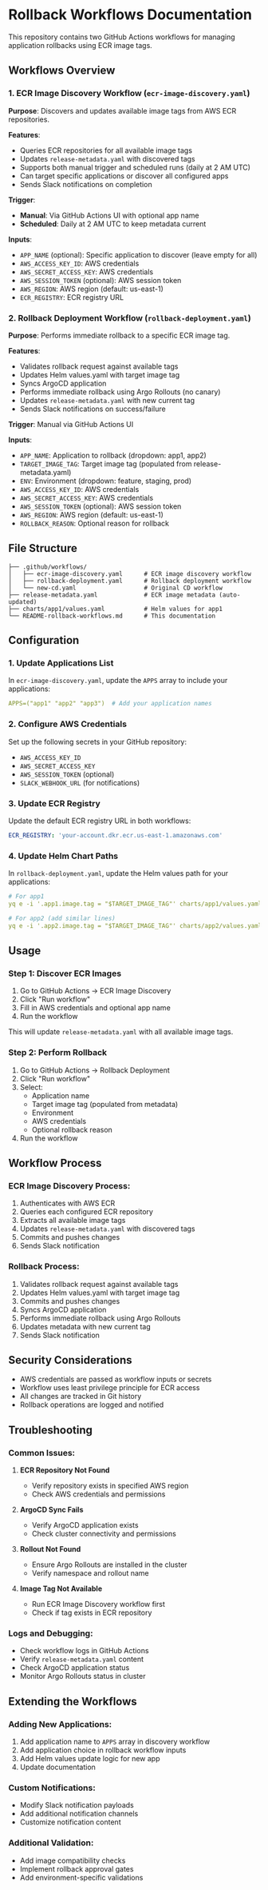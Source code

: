 # Rollback Workflows Documentation

This repository contains two GitHub Actions workflows for managing application rollbacks using ECR image tags.

## Workflows Overview

### 1. ECR Image Discovery Workflow (`ecr-image-discovery.yaml`)

**Purpose**: Discovers and updates available image tags from AWS ECR repositories.

**Features**:
- Queries ECR repositories for all available image tags
- Updates `release-metadata.yaml` with discovered tags
- Supports both manual trigger and scheduled runs (daily at 2 AM UTC)
- Can target specific applications or discover all configured apps
- Sends Slack notifications on completion

**Trigger**:
- **Manual**: Via GitHub Actions UI with optional app name
- **Scheduled**: Daily at 2 AM UTC to keep metadata current

**Inputs**:
- `APP_NAME` (optional): Specific application to discover (leave empty for all)
- `AWS_ACCESS_KEY_ID`: AWS credentials
- `AWS_SECRET_ACCESS_KEY`: AWS credentials
- `AWS_SESSION_TOKEN` (optional): AWS session token
- `AWS_REGION`: AWS region (default: us-east-1)
- `ECR_REGISTRY`: ECR registry URL

### 2. Rollback Deployment Workflow (`rollback-deployment.yaml`)

**Purpose**: Performs immediate rollback to a specific ECR image tag.

**Features**:
- Validates rollback request against available tags
- Updates Helm values.yaml with target image tag
- Syncs ArgoCD application
- Performs immediate rollback using Argo Rollouts (no canary)
- Updates `release-metadata.yaml` with new current tag
- Sends Slack notifications on success/failure

**Trigger**: Manual via GitHub Actions UI

**Inputs**:
- `APP_NAME`: Application to rollback (dropdown: app1, app2)
- `TARGET_IMAGE_TAG`: Target image tag (populated from release-metadata.yaml)
- `ENV`: Environment (dropdown: feature, staging, prod)
- `AWS_ACCESS_KEY_ID`: AWS credentials
- `AWS_SECRET_ACCESS_KEY`: AWS credentials
- `AWS_SESSION_TOKEN` (optional): AWS session token
- `AWS_REGION`: AWS region (default: us-east-1)
- `ROLLBACK_REASON`: Optional reason for rollback

## File Structure

```
├── .github/workflows/
│   ├── ecr-image-discovery.yaml      # ECR image discovery workflow
│   ├── rollback-deployment.yaml      # Rollback deployment workflow
│   └── new-cd.yaml                   # Original CD workflow
├── release-metadata.yaml             # ECR image metadata (auto-updated)
├── charts/app1/values.yaml           # Helm values for app1
└── README-rollback-workflows.md      # This documentation
```

## Configuration

### 1. Update Applications List

In `ecr-image-discovery.yaml`, update the `APPS` array to include your applications:

```yaml
APPS=("app1" "app2" "app3")  # Add your application names
```

### 2. Configure AWS Credentials

Set up the following secrets in your GitHub repository:
- `AWS_ACCESS_KEY_ID`
- `AWS_SECRET_ACCESS_KEY`
- `AWS_SESSION_TOKEN` (optional)
- `SLACK_WEBHOOK_URL` (for notifications)

### 3. Update ECR Registry

Update the default ECR registry URL in both workflows:
```yaml
ECR_REGISTRY: 'your-account.dkr.ecr.us-east-1.amazonaws.com'
```

### 4. Update Helm Chart Paths

In `rollback-deployment.yaml`, update the Helm values path for your applications:
```yaml
# For app1
yq e -i '.app1.image.tag = "$TARGET_IMAGE_TAG"' charts/app1/values.yaml

# For app2 (add similar lines)
yq e -i '.app2.image.tag = "$TARGET_IMAGE_TAG"' charts/app2/values.yaml
```

## Usage

### Step 1: Discover ECR Images

1. Go to GitHub Actions → ECR Image Discovery
2. Click "Run workflow"
3. Fill in AWS credentials and optional app name
4. Run the workflow

This will update `release-metadata.yaml` with all available image tags.

### Step 2: Perform Rollback

1. Go to GitHub Actions → Rollback Deployment
2. Click "Run workflow"
3. Select:
   - Application name
   - Target image tag (populated from metadata)
   - Environment
   - AWS credentials
   - Optional rollback reason
4. Run the workflow

## Workflow Process

### ECR Image Discovery Process:
1. Authenticates with AWS ECR
2. Queries each configured ECR repository
3. Extracts all available image tags
4. Updates `release-metadata.yaml` with discovered tags
5. Commits and pushes changes
6. Sends Slack notification

### Rollback Process:
1. Validates rollback request against available tags
2. Updates Helm values.yaml with target image tag
3. Commits and pushes changes
4. Syncs ArgoCD application
5. Performs immediate rollback using Argo Rollouts
6. Updates metadata with new current tag
7. Sends Slack notification

## Security Considerations

- AWS credentials are passed as workflow inputs or secrets
- Workflow uses least privilege principle for ECR access
- All changes are tracked in Git history
- Rollback operations are logged and notified

## Troubleshooting

### Common Issues:

1. **ECR Repository Not Found**
   - Verify repository exists in specified AWS region
   - Check AWS credentials and permissions

2. **ArgoCD Sync Fails**
   - Verify ArgoCD application exists
   - Check cluster connectivity and permissions

3. **Rollout Not Found**
   - Ensure Argo Rollouts are installed in the cluster
   - Verify namespace and rollout name

4. **Image Tag Not Available**
   - Run ECR Image Discovery workflow first
   - Check if tag exists in ECR repository

### Logs and Debugging:
- Check workflow logs in GitHub Actions
- Verify `release-metadata.yaml` content
- Check ArgoCD application status
- Monitor Argo Rollouts status in cluster

## Extending the Workflows

### Adding New Applications:
1. Add application name to `APPS` array in discovery workflow
2. Add application choice in rollback workflow inputs
3. Add Helm values update logic for new app
4. Update documentation

### Custom Notifications:
- Modify Slack notification payloads
- Add additional notification channels
- Customize notification content

### Additional Validation:
- Add image compatibility checks
- Implement rollback approval gates
- Add environment-specific validations 